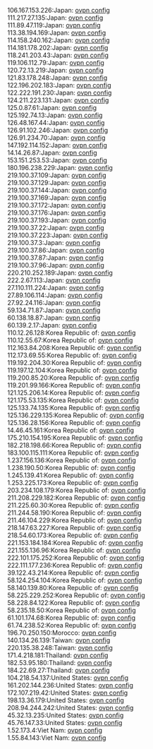 106.167.153.226:Japan: [ovpn config](vpn/106_167_153_226.ovpn)  
111.217.27.135:Japan: [ovpn config](vpn/111_217_27_135.ovpn)  
111.89.47.119:Japan: [ovpn config](vpn/111_89_47_119.ovpn)  
113.38.194.169:Japan: [ovpn config](vpn/113_38_194_169.ovpn)  
114.158.240.162:Japan: [ovpn config](vpn/114_158_240_162.ovpn)  
114.181.178.202:Japan: [ovpn config](vpn/114_181_178_202.ovpn)  
118.241.203.43:Japan: [ovpn config](vpn/118_241_203_43.ovpn)  
119.106.112.79:Japan: [ovpn config](vpn/119_106_112_79.ovpn)  
120.72.13.219:Japan: [ovpn config](vpn/120_72_13_219.ovpn)  
121.83.178.248:Japan: [ovpn config](vpn/121_83_178_248.ovpn)  
122.196.202.183:Japan: [ovpn config](vpn/122_196_202_183.ovpn)  
122.222.191.230:Japan: [ovpn config](vpn/122_222_191_230.ovpn)  
124.211.223.131:Japan: [ovpn config](vpn/124_211_223_131.ovpn)  
125.0.87.61:Japan: [ovpn config](vpn/125_0_87_61.ovpn)  
125.192.74.13:Japan: [ovpn config](vpn/125_192_74_13.ovpn)  
126.48.167.44:Japan: [ovpn config](vpn/126_48_167_44.ovpn)  
126.91.102.246:Japan: [ovpn config](vpn/126_91_102_246.ovpn)  
126.91.234.70:Japan: [ovpn config](vpn/126_91_234_70.ovpn)  
147.192.114.152:Japan: [ovpn config](vpn/147_192_114_152.ovpn)  
14.14.26.87:Japan: [ovpn config](vpn/14_14_26_87.ovpn)  
153.151.253.53:Japan: [ovpn config](vpn/153_151_253_53.ovpn)  
180.196.238.229:Japan: [ovpn config](vpn/180_196_238_229.ovpn)  
219.100.37.109:Japan: [ovpn config](vpn/219_100_37_109.ovpn)  
219.100.37.129:Japan: [ovpn config](vpn/219_100_37_129.ovpn)  
219.100.37.144:Japan: [ovpn config](vpn/219_100_37_144.ovpn)  
219.100.37.169:Japan: [ovpn config](vpn/219_100_37_169.ovpn)  
219.100.37.172:Japan: [ovpn config](vpn/219_100_37_172.ovpn)  
219.100.37.176:Japan: [ovpn config](vpn/219_100_37_176.ovpn)  
219.100.37.193:Japan: [ovpn config](vpn/219_100_37_193.ovpn)  
219.100.37.22:Japan: [ovpn config](vpn/219_100_37_22.ovpn)  
219.100.37.223:Japan: [ovpn config](vpn/219_100_37_223.ovpn)  
219.100.37.3:Japan: [ovpn config](vpn/219_100_37_3.ovpn)  
219.100.37.86:Japan: [ovpn config](vpn/219_100_37_86.ovpn)  
219.100.37.87:Japan: [ovpn config](vpn/219_100_37_87.ovpn)  
219.100.37.96:Japan: [ovpn config](vpn/219_100_37_96.ovpn)  
220.210.252.189:Japan: [ovpn config](vpn/220_210_252_189.ovpn)  
222.2.67.113:Japan: [ovpn config](vpn/222_2_67_113.ovpn)  
27.110.111.224:Japan: [ovpn config](vpn/27_110_111_224.ovpn)  
27.89.106.114:Japan: [ovpn config](vpn/27_89_106_114.ovpn)  
27.92.24.116:Japan: [ovpn config](vpn/27_92_24_116.ovpn)  
59.134.71.87:Japan: [ovpn config](vpn/59_134_71_87.ovpn)  
60.138.18.87:Japan: [ovpn config](vpn/60_138_18_87.ovpn)  
60.139.2.17:Japan: [ovpn config](vpn/60_139_2_17.ovpn)  
110.12.26.128:Korea Republic of: [ovpn config](vpn/110_12_26_128.ovpn)  
110.12.55.67:Korea Republic of: [ovpn config](vpn/110_12_55_67.ovpn)  
112.163.84.208:Korea Republic of: [ovpn config](vpn/112_163_84_208.ovpn)  
112.173.69.55:Korea Republic of: [ovpn config](vpn/112_173_69_55.ovpn)  
119.192.204.30:Korea Republic of: [ovpn config](vpn/119_192_204_30.ovpn)  
119.197.12.104:Korea Republic of: [ovpn config](vpn/119_197_12_104.ovpn)  
119.200.85.20:Korea Republic of: [ovpn config](vpn/119_200_85_20.ovpn)  
119.201.99.166:Korea Republic of: [ovpn config](vpn/119_201_99_166.ovpn)  
121.125.206.14:Korea Republic of: [ovpn config](vpn/121_125_206_14.ovpn)  
121.175.53.135:Korea Republic of: [ovpn config](vpn/121_175_53_135.ovpn)  
125.133.74.135:Korea Republic of: [ovpn config](vpn/125_133_74_135.ovpn)  
125.136.229.135:Korea Republic of: [ovpn config](vpn/125_136_229_135.ovpn)  
125.136.28.156:Korea Republic of: [ovpn config](vpn/125_136_28_156.ovpn)  
14.46.45.161:Korea Republic of: [ovpn config](vpn/14_46_45_161.ovpn)  
175.210.154.195:Korea Republic of: [ovpn config](vpn/175_210_154_195.ovpn)  
182.218.198.66:Korea Republic of: [ovpn config](vpn/182_218_198_66.ovpn)  
183.100.115.111:Korea Republic of: [ovpn config](vpn/183_100_115_111.ovpn)  
1.237.156.136:Korea Republic of: [ovpn config](vpn/1_237_156_136.ovpn)  
1.238.190.50:Korea Republic of: [ovpn config](vpn/1_238_190_50.ovpn)  
1.245.139.41:Korea Republic of: [ovpn config](vpn/1_245_139_41.ovpn)  
1.253.225.173:Korea Republic of: [ovpn config](vpn/1_253_225_173.ovpn)  
203.234.108.179:Korea Republic of: [ovpn config](vpn/203_234_108_179.ovpn)  
211.208.229.182:Korea Republic of: [ovpn config](vpn/211_208_229_182.ovpn)  
211.225.60.30:Korea Republic of: [ovpn config](vpn/211_225_60_30.ovpn)  
211.244.58.190:Korea Republic of: [ovpn config](vpn/211_244_58_190.ovpn)  
211.46.104.229:Korea Republic of: [ovpn config](vpn/211_46_104_229.ovpn)  
218.147.63.227:Korea Republic of: [ovpn config](vpn/218_147_63_227.ovpn)  
218.54.60.173:Korea Republic of: [ovpn config](vpn/218_54_60_173.ovpn)  
221.153.184.184:Korea Republic of: [ovpn config](vpn/221_153_184_184.ovpn)  
221.155.136.96:Korea Republic of: [ovpn config](vpn/221_155_136_96.ovpn)  
222.101.175.252:Korea Republic of: [ovpn config](vpn/222_101_175_252.ovpn)  
222.111.177.236:Korea Republic of: [ovpn config](vpn/222_111_177_236.ovpn)  
39.122.43.214:Korea Republic of: [ovpn config](vpn/39_122_43_214.ovpn)  
58.124.254.104:Korea Republic of: [ovpn config](vpn/58_124_254_104.ovpn)  
58.140.139.80:Korea Republic of: [ovpn config](vpn/58_140_139_80.ovpn)  
58.225.229.252:Korea Republic of: [ovpn config](vpn/58_225_229_252.ovpn)  
58.228.84.122:Korea Republic of: [ovpn config](vpn/58_228_84_122.ovpn)  
58.235.18.50:Korea Republic of: [ovpn config](vpn/58_235_18_50.ovpn)  
61.101.174.68:Korea Republic of: [ovpn config](vpn/61_101_174_68.ovpn)  
61.74.238.52:Korea Republic of: [ovpn config](vpn/61_74_238_52.ovpn)  
196.70.250.150:Morocco: [ovpn config](vpn/196_70_250_150.ovpn)  
140.134.26.139:Taiwan: [ovpn config](vpn/140_134_26_139.ovpn)  
220.135.38.248:Taiwan: [ovpn config](vpn/220_135_38_248.ovpn)  
171.4.218.181:Thailand: [ovpn config](vpn/171_4_218_181.ovpn)  
182.53.95.180:Thailand: [ovpn config](vpn/182_53_95_180.ovpn)  
184.22.69.27:Thailand: [ovpn config](vpn/184_22_69_27.ovpn)  
104.218.54.137:United States: [ovpn config](vpn/104_218_54_137.ovpn)  
161.202.144.236:United States: [ovpn config](vpn/161_202_144_236.ovpn)  
172.107.219.42:United States: [ovpn config](vpn/172_107_219_42.ovpn)  
198.13.36.179:United States: [ovpn config](vpn/198_13_36_179.ovpn)  
208.94.244.242:United States: [ovpn config](vpn/208_94_244_242.ovpn)  
45.32.13.235:United States: [ovpn config](vpn/45_32_13_235.ovpn)  
45.76.147.33:United States: [ovpn config](vpn/45_76_147_33.ovpn)  
1.52.173.4:Viet Nam: [ovpn config](vpn/1_52_173_4.ovpn)  
1.55.84.143:Viet Nam: [ovpn config](vpn/1_55_84_143.ovpn)  
